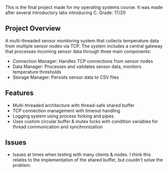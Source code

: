 This is the final project made for my operating systems course. It was made after several introductory labs introducing C.
Grade: 17/20
## **Project Overview**
A multi-threaded sensor monitoring system that collects temperature data from multiple sensor nodes via TCP. The system includes a central gateway that processes incoming sensor data through three main components:
  - Connection Manager: Handles TCP connections from sensor nodes
  - Data Manager: Processes and validates sensor data, monitors temperature thresholds  
  - Storage Manager: Persists sensor data to CSV files

## Features
- Multi-threaded architecture with thread-safe shared buffer
- TCP connection management with timeout handling
- Logging system using process forking and pipes
- Uses custom circular buffer & mutex locks with condition variables for thread communication and synchronization

## Issues 
  - Issues at times when testing with many clients & nodes. I think this relates to the implementation of the shared buffer, but couldn't solve the problem.
